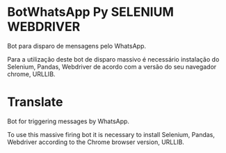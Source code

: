 # BotWhatsApp Py SELENIUM WEBDRIVER

Bot para disparo de mensagens pelo WhatsApp. 

Para a utilização deste bot de disparo massivo é necessário instalação do Selenium, Pandas, Webdriver de acordo com a versão do seu navegador chrome, URLLIB.

# Translate

Bot for triggering messages by WhatsApp.

To use this massive firing bot it is necessary to install Selenium, Pandas, Webdriver according to the Chrome browser version, URLLIB.
